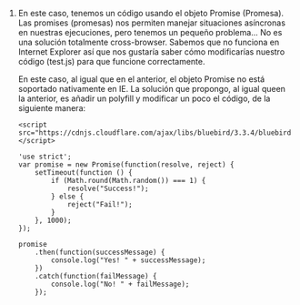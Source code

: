 
1.  En este caso, tenemos un código usando el objeto Promise (Promesa). Las promises (promesas) nos permiten manejar situaciones asíncronas en nuestras ejecuciones, pero tenemos un pequeño problema… No es una solución totalmente cross-browser. Sabemos que no funciona en Internet Explorer así que nos gustaría saber cómo modificarías nuestro código (test.js) para que funcione correctamente.


    En este caso, al igual que en el anterior, el objeto Promise no está soportado nativamente en IE. La solución que propongo, al igual queen la anterior, es añadir un polyfill y modificar un poco el código, de la siguiente manera:

    
        <script src="https://cdnjs.cloudflare.com/ajax/libs/bluebird/3.3.4/bluebird.min.js"></script>

        'use strict';
        var promise = new Promise(function(resolve, reject) {
            setTimeout(function () {
                if (Math.round(Math.random()) === 1) {
                    resolve("Success!");
                } else {
                    reject("Fail!");
                }
            }, 1000);
        });

        promise
            .then(function(successMessage) {
                console.log("Yes! " + successMessage);
            })
            .catch(function(failMessage) {
                console.log("No! " + failMessage);
            });

